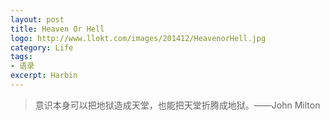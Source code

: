 ```yaml
---
layout: post
title: Heaven Or Hell
logo: http://www.llokt.com/images/201412/HeavenorHell.jpg
category: Life
tags:
- 语录
excerpt: Harbin
---
```


> 意识本身可以把地狱造成天堂，也能把天堂折腾成地狱。——John Milton
